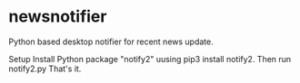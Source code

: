 # newsnotifier
Python based desktop notifier for recent news update.

Setup
Install Python package "notify2" uusing pip3 install notify2.
Then run notify2.py 
That's it.

